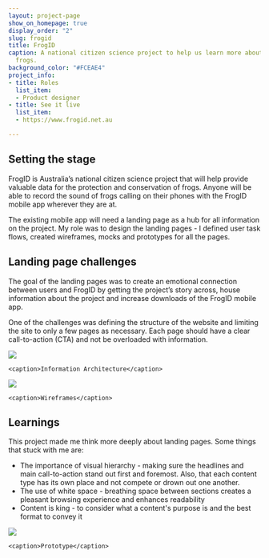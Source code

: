 ```yaml
---
layout: project-page
show_on_homepage: true
display_order: "2"
slug: frogid
title: FrogID
caption: A national citizen science project to help us learn more about Australia’s
  frogs.
background_color: "#FCEAE4"
project_info:
- title: Roles
  list_item:
  - Product designer
- title: See it live
  list_item:
  - https://www.frogid.net.au

---
```

## Setting the stage

FrogID is Australia’s national citizen science project that will help provide valuable data for the protection and conservation of frogs. Anyone will be able to record the sound of frogs calling on their phones with the FrogID mobile app wherever they are at.

The existing mobile app will need a landing page as a hub for all information on the project. My role was to design the landing pages - I defined user task flows, created wireframes, mocks and prototypes for all the pages.

## Landing page challenges

The goal of the landing pages was to create an emotional connection between users and FrogID by getting the project’s story across, house information about the project and increase downloads of the FrogID mobile app.

One of the challenges was defining the structure of the website and limiting the site to only a few pages as necessary. Each page should have a clear call-to-action (CTA) and not be overloaded with information.

![](https://images.ctfassets.net/nxjaqwpc63ga/5sIUdT0Iw0OiOSwggScmsI/a8d9133d4cd58ab00c9ced2bf840e15e/FrogID-IA.png)

    <caption>Information Architecture</caption>

![](https://images.ctfassets.net/nxjaqwpc63ga/24tnstzCcwM0WieWckqCwa/f397cc0f3f36b6ad28a616d60dcda78c/FrogID-Wireframes.png)

    <caption>Wireframes</caption>

## Learnings

This project made me think more deeply about landing pages. Some things that stuck with me are:

* The importance of visual hierarchy - making sure the headlines and main call-to-action stand out first and foremost. Also, that each content type has its own place and not compete or drown out one another.
* The use of white space - breathing space between sections creates a pleasant browsing experience and enhances readability
* Content is king - to consider what a content's purpose is and the best format to convey it

![](https://images.ctfassets.net/nxjaqwpc63ga/gmTEb1JXd6umg6SiwkcG6/d69f4fb6581daf4a817f7e1602d0a3f9/FrogID-Homepage.png)

    <caption>Prototype</caption>